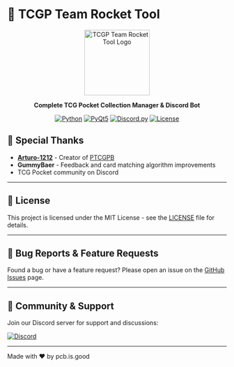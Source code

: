 # 🎴 TCGP Team Rocket Tool

<div align="center">
  <img src="gui/icon.ico" alt="TCGP Team Rocket Tool Logo" width="150"/>
  
  **Complete TCG Pocket Collection Manager & Discord Bot**
  
  [![Python](https://img.shields.io/badge/Python-3.8+-blue.svg)](https://www.python.org/)
  [![PyQt5](https://img.shields.io/badge/PyQt5-5.15+-green.svg)](https://pypi.org/project/PyQt5/)
  [![Discord.py](https://img.shields.io/badge/Discord.py-2.3+-blueviolet.svg)](https://pypi.org/project/discord.py/)
  [![License](https://img.shields.io/badge/License-MIT-yellow.svg)](LICENSE)
</div>


## 🙏 Special Thanks

- **[Arturo-1212](https://github.com/Arturo-1212)** - Creator of [PTCGPB](https://github.com/Arturo-1212/PTCGPB)
- **GummyBaer** - Feedback and card matching algorithm improvements
- TCG Pocket community on Discord

---

## 📝 License

This project is licensed under the MIT License - see the [LICENSE](LICENSE) file for details.

---

## 🐛 Bug Reports & Feature Requests

Found a bug or have a feature request? Please open an issue on the [GitHub Issues](https://github.com/yourusername/TCGP-TeamRocket-Tool/issues) page.

---

## 💬 Community & Support

Join our Discord server for support and discussions:

[![Discord](https://img.shields.io/discord/YOUR_DISCORD_ID?color=7289da&label=Discord&logo=discord&logoColor=white)](https://discord.gg/Msa5vNjUUf)

---


  Made with ❤️ by pcb.is.good
